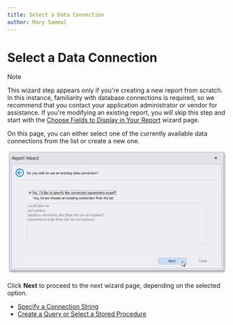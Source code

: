 ```yaml
---
title: Select a Data Connection
author: Mary Sammal
---
```

# Select a Data Connection
> [!NOTE]
> This wizard step appears only if you're creating a new report from scratch. In this instance, familiarity with database connections is required, so we recommend that you contact your application administrator or vendor for assistance. If you're modifying an existing report, you will skip this step and start with the [Choose Fields to Display in Your Report](../choose-fields-to-display-in-a-report.md) wizard page.

On this page, you can either select one of the currently available data connections from the list or create a new one.

![eurd-win-report-wizard-select-data-connection](../../../../../../../images/eurd-win-report-wizard-select-data-connection.png)

Click **Next** to proceed to the next wizard page, depending on the selected option.

* [Specify a Connection String](specify-a-connection-string.md)
* [Create a Query or Select a Stored Procedure](create-a-query-or-select-a-stored-procedure.md)